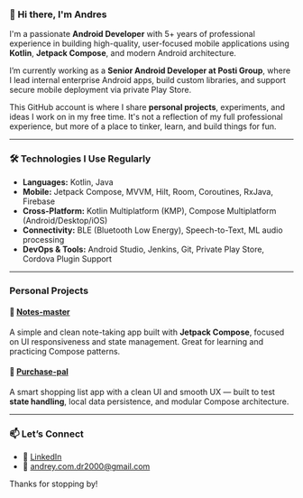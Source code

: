 ### 👋 Hi there, I'm Andres

I'm a passionate **Android Developer** with 5+ years of professional experience in building high-quality, user-focused mobile applications using **Kotlin**, **Jetpack Compose**, and modern Android architecture.

I’m currently working as a **Senior Android Developer at Posti Group**, where I lead internal enterprise Android apps, build custom libraries, and support secure mobile deployment via private Play Store.

This GitHub account is where I share **personal projects**, experiments, and ideas I work on in my free time. It's not a reflection of my full professional experience, but more of a place to tinker, learn, and build things for fun.

---

### 🛠️ Technologies I Use Regularly

- **Languages:** Kotlin, Java
- **Mobile:** Jetpack Compose, MVVM, Hilt, Room, Coroutines, RxJava, Firebase
- **Cross-Platform:** Kotlin Multiplatform (KMP), Compose Multiplatform (Android/Desktop/iOS)
- **Connectivity:** BLE (Bluetooth Low Energy), Speech-to-Text, ML audio processing
- **DevOps & Tools:** Android Studio, Jenkins, Git, Private Play Store, Cordova Plugin Support

---

### Personal Projects

#### 📝 [Notes-master](https://github.com/DreHubOff/notes-master)
A simple and clean note-taking app built with **Jetpack Compose**, focused on UI responsiveness and state management. Great for learning and practicing Compose patterns.

#### 🛒 [Purchase-pal](https://github.com/DreHubOff/Purchase-pal)
A smart shopping list app with a clean UI and smooth UX — built to test **state handling**, local data persistence, and modular Compose architecture.

---

### 📫 Let’s Connect

- 🔗 [LinkedIn](https://linkedin.com/in/andres-aleksandrovych-2425811b3)
- 📧 andrey.com.dr2000@gmail.com

Thanks for stopping by!

